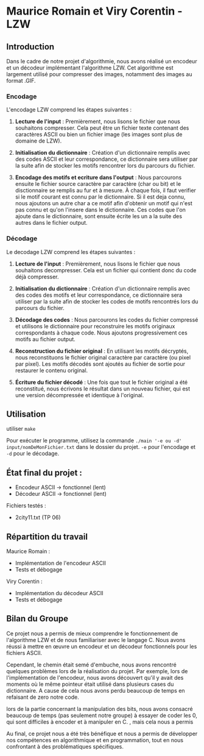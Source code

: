 # Maurice Romain et Viry Corentin - LZW

## Introduction

Dans le cadre de notre projet d'algorithmie, nous avons réalisé un encodeur et un décodeur implémentant l'algorithme LZW. Cet algorithme est largement utilisé pour compresser des images, notamment des images au format .GIF.

### Encodage

L'encodage LZW comprend les étapes suivantes :

1. **Lecture de l'input** : Premièrement, nous lisons le fichier que nous souhaitons compresser. Cela peut être un fichier texte contenant des caractères ASCII ou bien un fichier image (les images sont plus de domaine de LZW).

2. **Initialisation du dictionnaire** : Création d'un dictionnaire remplis avec des codes ASCII et leur correspondance, ce dictionnaire sera utiliser par la suite afin de stocker les motifs rencontrer lors du parcours du fichier.

3. **Encodage des motifs et ecriture dans l'output** : Nous parcourons ensuite le fichier source caractère par caractère (char ou bit) et le disctionnaire se remplis au fur et à mesure. À chaque fois, il faut verifier si le motif courant est connu par le dictionnaire. Si il est deja connu, nous ajoutons un autre char a ce motif afin d'obtenir un motif qui n'est pas connu et qu'on l'insere dans le dictionnaire. Ces codes que l'on ajoute dans le dictionnaire, sont ensuite écrite les un a la suite des autres dans le fichier output.

### Décodage

Le decodage LZW comprend les étapes suivantes :

1. **Lecture de l'input** : Premièrement, nous lisons le fichier que nous souhaitons decompresser. Cela est un fichier qui contient donc du code déjà compresser.

2. **Initialisation du dictionnaire** : Création d'un dictionnaire remplis avec des codes des motifs et leur correspondance, ce dictionnaire sera utiliser par la suite afin de stocker les codes de motifs rencontrés lors du parcours du fichier.

3. **Décodage des codes** : Nous parcourons les codes du fichier compressé et utilisons le dictionnaire pour reconstruire les motifs originaux correspondants à chaque code. Nous ajoutons progressivement ces motifs au fichier output.

4. **Reconstruction du fichier original** : En utilisant les motifs décryptés, nous reconstituons le fichier original caractère par caractère (ou pixel par pixel). Les motifs décodés sont ajoutés au fichier de sortie pour restaurer le contenu original.

5. **Écriture du fichier décodé** : Une fois que tout le fichier original a été reconstitué, nous écrivons le résultat dans un nouveau fichier, qui est une version décompressée et identique à l'original.


## Utilisation

utiliser `make`

Pour exécuter le programme, utilisez la commande `./main '-e ou -d' input/nomDeMonFichier.txt` dans le dossier du projet. `-e` pour l'encodage et `-d` pour le décodage.

## État final du projet :

- Encodeur ASCII -> fonctionnel (lent)
- Décodeur ASCII -> fonctionnel (lent)

Fichiers testés :

- 2city11.txt (TP 06)

## Répartition du travail

Maurice Romain :
- Implémentation de l'encodeur ASCII
- Tests et débogage

Viry Corentin :
- Implémentation du décodeur ASCII
- Tests et débogage

## Bilan du Groupe

Ce projet nous a permis de mieux comprendre le fonctionnement de l'algorithme LZW et de nous familiariser avec le langage C. Nous avons réussi à mettre en œuvre un encodeur et un décodeur fonctionnels pour les fichiers ASCII.

Cependant, le chemin était semé d'embuche, nous avons rencontré quelques problèmes lors de la réalisation du projet. Par exemple, lors de l'implémentation de l'encodeur, nous avons découvert qu'il y avait des moments où le même pointeur était utilisé dans plusieurs cases du dictionnaire. A cause de cela nous avons perdu beaucoup de temps en refaisant de zero notre code.

lors de la partie concernant la manipulation des bits, nous avons consacré beaucoup de temps (pas seulement notre groupe) à essayer de coder les 0, qui sont difficiles à encoder et à manipuler en C. , mais cela nous a permis 

Au final, ce projet nous a été très bénéfique et nous a permis de développer nos compétences en algorithmique et en programmation, tout en nous confrontant à des problématiques spécifiques.

